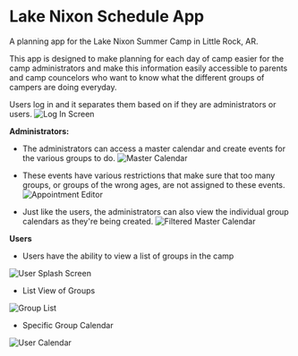 # Lake Nixon Schedule App

A planning app for the Lake Nixon Summer Camp in Little Rock, AR.

This app is designed to make planning for each day of camp easier for the camp administrators and make this information easily accessible to parents and camp councelors who want to know what the different groups of campers are doing everyday. 



Users log in and it separates them based on if they are administrators or users.
![Log In Screen](images/screen1.png)



**Administrators:**

- The administrators can access a master calendar and create events for the various groups to do.
![Master Calendar](images/screen2.png)

- These events have various restrictions that make sure that too many groups, or groups of the wrong ages, are not assigned to these events.
![Appointment Editor](images/screen3.png)

- Just like the users, the administrators can also view the individual group calendars as they're being created.
![Filtered Master Calendar](images/screen4.png)



**Users**

- Users have the ability to view a list of groups in the camp

![User Splash Screen](images/screen5.png)

- List View of Groups

![Group List](images/screen6.png)

- Specific Group Calendar

![User Calendar](images/screen7.png)

